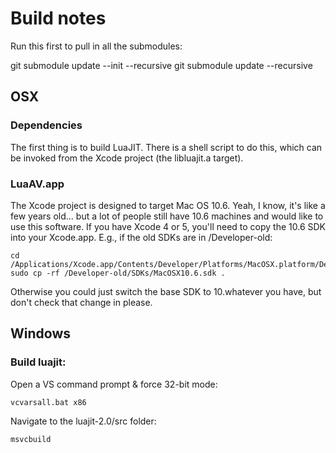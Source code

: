 # Build notes

Run this first to pull in all the submodules:

git submodule update --init --recursive 
git submodule update --recursive

## OSX

### Dependencies

The first thing is to build LuaJIT. There is a shell script to do this, which can be invoked from the Xcode project (the libluajit.a target).

### LuaAV.app

The Xcode project is designed to target Mac OS 10.6. Yeah, I know, it's like a few years old... but a lot of people still have 10.6 machines and would like to use this software.
If you have Xcode 4 or 5, you'll need to copy the 10.6 SDK into your Xcode.app. E.g., if the old SDKs are in /Developer-old:

	cd /Applications/Xcode.app/Contents/Developer/Platforms/MacOSX.platform/Developer/SDKs
	sudo cp -rf /Developer-old/SDKs/MacOSX10.6.sdk .

Otherwise you could just switch the base SDK to 10.whatever you have, but don't check that change in please.




## Windows



### Build luajit:

Open a VS command prompt & force 32-bit mode:

	vcvarsall.bat x86

Navigate to the luajit-2.0/src folder:

	msvcbuild
	


